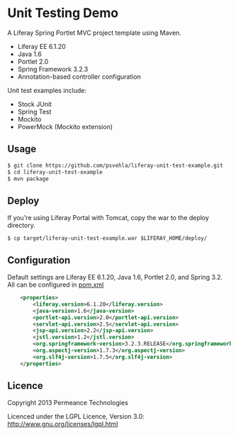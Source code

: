 Unit Testing Demo
=================

A Liferay Spring Portlet MVC project template using Maven.

* Liferay EE 6.1.20
* Java 1.6
* Portlet 2.0
* Spring Framework 3.2.3
* Annotation-based controller configuration

Unit test examples include:

* Stock JUnit
* Spring Test
* Mockito
* PowerMock (Mockito extension)

Usage
-----
```bash
$ git clone https://github.com/psvehla/liferay-unit-test-example.git
$ cd liferay-unit-test-example
$ mvn package
```

Deploy
------
If you're using Liferay Portal with Tomcat, copy the war to the deploy directory.

```
$ cp target/liferay-unit-test-example.war $LIFERAY_HOME/deploy/
```

Configuration
-------------

Default settings are Liferay EE 6.1.20, Java 1.6, Portlet 2.0, and Spring 3.2.  All can be configured in [pom.xml](https://github.com/psvehla/liferay-unit-test-example/pom.xml)

```xml
	<properties>
		<liferay.version>6.1.20</liferay.version>
		<java-version>1.6</java-version>
		<portlet-api.version>2.0</portlet-api.version>
		<servlet-api.version>2.5</servlet-api.version>
		<jsp-api.version>2.2</jsp-api.version>
		<jstl.version>1.2</jstl.version>
		<org.springframework-version>3.2.3.RELEASE</org.springframework-version>
		<org.aspectj-version>1.7.3</org.aspectj-version>
		<org.slf4j-version>1.7.5</org.slf4j-version>
	</properties>
```

Licence
-------

Copyright 2013 Permeance Technologies

Licenced under the LGPL Licence, Version 3.0: http://www.gnu.org/licenses/lgpl.html
